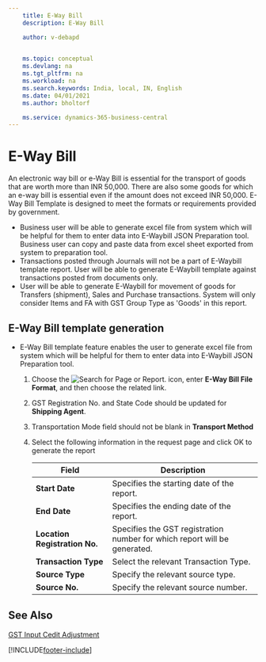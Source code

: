 ```yaml
---
    title: E-Way Bill
    description: E-Way Bill

    author: v-debapd

    
    ms.topic: conceptual
    ms.devlang: na
    ms.tgt_pltfrm: na
    ms.workload: na
    ms.search.keywords: India, local, IN, English
    ms.date: 04/01/2021
    ms.author: bholtorf

    ms.service: dynamics-365-business-central
---
```

# E-Way Bill


An electronic way bill or e-Way Bill is essential for the transport of goods that are worth more than INR 50,000. There are also some goods for which an e-way bill is essential even if the amount does not exceed INR 50,000. E-Way Bill Template is designed to meet the formats or requirements provided by government. 

- Business user will be able to generate excel file from system which will be helpful for them to enter data into E-Waybill JSON Preparation tool. Business user can copy and paste data from excel sheet exported from system to preparation tool.
- Transactions posted through Journals will not be a part of E-Waybill template report. User will be able to generate E-Waybill template against transactions posted from documents only.
- User will be able to generate E-Waybill for movement of goods for Transfers (shipment), Sales and Purchase transactions. System will only consider Items and FA with GST Group Type as 'Goods' in this report.


## E-Way Bill template generation

- E-Way Bill template feature enables the user to generate excel file from system which will be helpful for them to enter data into E-Waybill JSON Preparation tool.

  1. Choose the ![Search for Page or Report.](image/search_small.png "Search for Page or Report icon") icon, enter **E-Way Bill File Format**, and then choose the related link.
  2. GST Registration No. and State Code should be updated for **Shipping Agent**.
  3. Transportation Mode field should not be blank in **Transport Method**
  4. Select the following information in the request page and click OK to generate the report

     |Field|Description|
     |---------|---------|
     |**Start Date**|Specifies the starting date of the report.|
     |**End Date**|Specifies the ending date of the report.|
     |**Location Registration No.**|Specifies the GST registration number for which report will be generated.|
     |**Transaction Type**|Select the relevant Transaction Type.|
     |**Source Type**|Specify the relevant source type.|
     |**Source No.**|Specify the relevant source number.|


## See Also 
[GST Input Cedit Adjustment](GST-Input-Tax-Credit-Adjustment.md)



[!INCLUDE[footer-include](../../includes/footer-banner.md)]